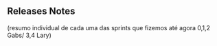 ## Releases Notes

(resumo individual de cada uma das sprints que fizemos até agora 0,1,2 Gabs/ 3,4 Lary)
